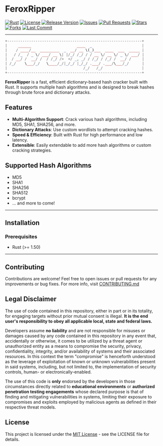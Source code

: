 # FeroxRipper

[![Rust](https://img.shields.io/badge/rust-%3E%3D%201.50-orange.svg?logo=rust&logoColor=white)](https://www.rust-lang.org/)
[![License](https://img.shields.io/github/license/3rr0r-505/FeroxRipper)](https://github.com/3rr0r-505/FeroxRipper/blob/main/LICENSE)
[![Release Version](https://img.shields.io/github/v/release/3rr0r-505/FeroxRipper?label=latest)](https://github.com/3rr0r-505/FeroxRipper/releases)
[![Issues](https://img.shields.io/github/issues/3rr0r-505/FeroxRipper)](https://github.com/3rr0r-505/FeroxRipper/issues)
[![Pull Requests](https://img.shields.io/github/issues-pr/3rr0r-505/FeroxRipper)](https://github.com/3rr0r-505/FeroxRipper/pulls)
[![Stars](https://img.shields.io/github/stars/3rr0r-505/FeroxRipper?style=social)](https://github.com/3rr0r-505/FeroxRipper/stargazers)
[![Forks](https://img.shields.io/github/forks/3rr0r-505/FeroxRipper?style=social)](https://github.com/3rr0r-505/FeroxRipper/network)
[![Last Commit](https://img.shields.io/github/last-commit/3rr0r-505/FeroxRipper)](https://github.com/3rr0r-505/FeroxRipper/commits)
 
---

```php
+--------------------------------------------------------------+
|     ______                     ____  _                       |
|    / ____/__  _________  _  __/ __ \(_)___  ____  ___  _____ |
|   / /_  / _ \/ ___/ __ \| |/_/ /_/ / / __ \/ __ \/ _ \/ ___/ |
|  / __/ /  __/ /  / /_/ />  </ _, _/ / /_/ / /_/ /  __/ /     |
| /_/    \___/_/   \____/_/|_/_/ |_/_/ .___/ .___/\___/_/      |
|                                   /_/   /_/                  |
+--------------------------------------------------------------+
```



**FeroxRipper** is a fast, efficient dictionary-based hash cracker built with Rust. It supports multiple hash algorithms and is designed to break hashes through brute force and dictionary attacks.


## Features

- **Multi-Algorithm Support**: Crack various hash algorithms, including MD5, SHA1, SHA256, and more.
- **Dictionary Attacks**: Use custom wordlists to attempt cracking hashes.
- **Speed & Efficiency**: Built with Rust for high performance and low latency.
- **Extensible**: Easily extendable to add more hash algorithms or custom cracking strategies.

## Supported Hash Algorithms

- MD5
- SHA1
- SHA256
- SHA512
- bcrypt
- ... and more to come!
---

## Installation

### Prerequisites

- Rust (>= 1.50)

---

## Contributing
Contributions are welcome! Feel free to open issues or pull requests for any improvements or bug fixes. For more info, visit [CONTRIBUTING.md](https://github.com/3rr0r-505/FeroxRipper/blob/main/CONTRIBUTING.md)

## Legal Disclaimer
The use of code contained in this repository, either in part or in its totality,
for engaging targets without prior mutual consent is illegal. **It is
the end user's responsibility to obey all applicable local, state and
federal laws.**

Developers assume **no liability** and are not
responsible for misuses or damages caused by any code contained
in this repository in any event that, accidentally or otherwise, it comes to
be utilized by a threat agent or unauthorized entity as a means to compromise
the security, privacy, confidentiality, integrity, and/or availability of
systems and their associated resources. In this context the term "compromise" is
henceforth understood as the leverage of exploitation of known or unknown vulnerabilities
present in said systems, including, but not limited to, the implementation of
security controls, human- or electronically-enabled.

The use of this code is **only** endorsed by the developers in those
circumstances directly related to **educational environments** or
**authorized penetration testing engagements** whose declared purpose is that
of finding and mitigating vulnerabilities in systems, limiting their exposure
to compromises and exploits employed by malicious agents as defined in their
respective threat models.

## License
This project is licensed under the [MIT License](https://github.com/3rr0r-505/FeroxRipper/blob/main/LICENSE) - see the LICENSE file for details.
